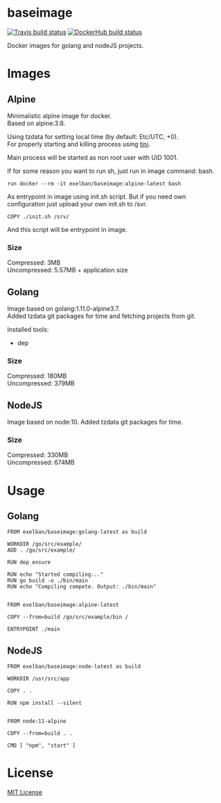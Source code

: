 # baseimage
[![Travis build status](https://travis-ci.org/exelban/baseimage.svg?branch=master)](https://travis-ci.org/exelban/baseimage)
[![DockerHub build status](https://img.shields.io/docker/build/exelban/baseimage.svg)](https://hub.docker.com/r/exelban/baseimage/builds/)  

Docker images for golang and nodeJS projects.

# Images
## Alpine
Minimalistic alpine image for docker.  
Based on alpine:3.8.  

Using tzdata for setting local time (by default: Etc/UTC, +0).  
For properly starting and killing process using [tini](https://github.com/krallin/tini).

Main process will be started as non root user with UID 1001.

If for some reason you want to run sh, just run in image command: bash.
```$xslt
run docker --rm -it exelban/baseimage:alpine-latest bash
```

As entrypoint in image using init.sh script. But if you need own configuration just upload your own init.sh to /svr.
```$xslt
COPY ./init.sh /srv/
```
And this script will be entrypoint in image.

### Size
Compressed: 3MB   
Uncompressed: 5.57MB + application size

## Golang
Image based on golang:1.11.0-alpine3.7.  
Added tzdata git packages for time and fetching projects from git.

Installed tools:
* dep

### Size
Compressed: 180MB  
Uncompressed: 379MB

## NodeJS
Image based on node:10.
Added tzdata git packages for time.

### Size
Compressed: 330MB  
Uncompressed: 674MB

# Usage

## Golang
```$xslt
FROM exelban/baseimage:golang-latest as build

WORKDIR /go/src/example/
ADD . /go/src/example/

RUN dep ensure

RUN echo "Started compiling..."
RUN go build -o ./bin/main
RUN echo "Compiling compete. Output: ./bin/main"


FROM exelban/baseimage:alpine-latest

COPY --from=build /go/src/example/bin /

ENTRYPOINT ./main
```

## NodeJS
```$xslt
FROM exelban/baseimage:node-latest as build

WORKDIR /usr/src/app

COPY . .

RUN npm install --silent


FROM node:11-alpine

COPY --from=build . .

CMD [ "npm", "start" ]
```


# License
[MIT License](https://github.com/exelban/baseimage/blob/master/LICENSE)
